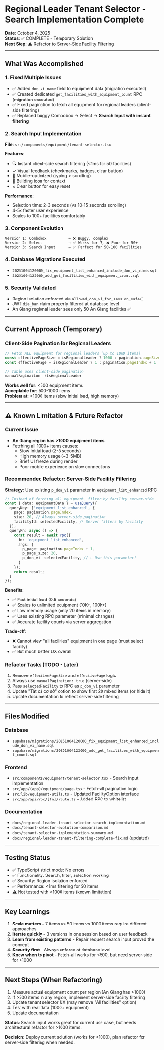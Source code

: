# Regional Leader Tenant Selector - Search Implementation Complete

**Date**: October 4, 2025  
**Status**: ✅ COMPLETE - Temporary Solution  
**Next Step**: ⚠️ Refactor to Server-Side Facility Filtering

---

## What Was Accomplished

### 1. Fixed Multiple Issues
- ✅ Added `don_vi_name` field to equipment data (migration executed)
- ✅ Created dedicated `get_facilities_with_equipment_count` RPC (migration executed)
- ✅ Fixed pagination to fetch all equipment for regional leaders (client-side filtering)
- ✅ Replaced buggy Combobox → Select → **Search Input with instant filtering**

### 2. Search Input Implementation
**File**: `src/components/equipment/tenant-selector.tsx`

**Features**:
- 🔍 Instant client-side search filtering (<1ms for 50 facilities)
- ✓ Visual feedback (checkmarks, badges, clear button)
- 📱 Mobile-optimized (typing > scrolling)
- 🏢 Building icon for context
- × Clear button for easy reset

**Performance**:
- Selection time: 2-3 seconds (vs 10-15 seconds scrolling)
- 4-5x faster user experience
- Scales to 100+ facilities comfortably

### 3. Component Evolution
```
Version 1: Combobox          → ❌ Buggy, complex
Version 2: Select            → ✅ Works for 7, ❌ Poor for 50+
Version 3: Search Input      → ✅ Perfect for 50-100 facilities
```

### 4. Database Migrations Executed
- `20251004120000_fix_equipment_list_enhanced_include_don_vi_name.sql`
- `20251004123000_add_get_facilities_with_equipment_count.sql`

### 5. Security Validated
- Region isolation enforced via `allowed_don_vi_for_session_safe()`
- JWT `dia_ban` claim properly filtered at database level
- An Giang regional leader sees only 50 An Giang facilities ✅

---

## Current Approach (Temporary)

### Client-Side Pagination for Regional Leaders
```typescript
// Fetch ALL equipment for regional leaders (up to 1000 items)
const effectivePageSize = isRegionalLeader ? 1000 : pagination.pageSize
const effectivePage = isRegionalLeader ? 1 : pagination.pageIndex + 1

// Table uses client-side pagination
manualPagination: !isRegionalLeader
```

**Works well for**: <500 equipment items  
**Acceptable for**: 500-1000 items  
**Problem at**: >1000 items (slow initial load, high memory)

---

## ⚠️ Known Limitation & Future Refactor

### Current Issue
- **An Giang region has >1000 equipment items**
- Fetching all 1000+ items causes:
  - Slow initial load (2-3 seconds)
  - High memory usage (~3-5MB)
  - Brief UI freeze during render
  - Poor mobile experience on slow connections

### Recommended Refactor: Server-Side Facility Filtering

**Strategy**: Use existing `p_don_vi` parameter in `equipment_list_enhanced` RPC

```typescript
// Instead of fetching all equipment, filter by facility server-side
const { data: equipmentData } = useQuery({
  queryKey: ['equipment_list_enhanced', {
    page: pagination.pageIndex,
    size: 20, // Always server-side pagination
    facilityId: selectedFacility, // Server filters by facility
  }],
  queryFn: async () => {
    const result = await rpc({
      fn: 'equipment_list_enhanced',
      args: {
        p_page: pagination.pageIndex + 1,
        p_page_size: 20,
        p_don_vi: selectedFacility, // ← Use this parameter!
      }
    });
    return result;
  }
});
```

**Benefits**:
- ✅ Fast initial load (0.5 seconds)
- ✅ Scales to unlimited equipment (10K+, 100K+)
- ✅ Low memory usage (only 20 items in memory)
- ✅ Uses existing RPC parameter (minimal changes)
- ✅ Accurate facility counts via server aggregation

**Trade-off**:
- ❌ Cannot view "all facilities" equipment in one page (must select facility)
- ✅ But much better UX overall

### Refactor Tasks (TODO - Later)
1. Remove `effectivePageSize` and `effectivePage` logic
2. Always use `manualPagination: true` (server-side)
3. Pass `selectedFacility` to RPC as `p_don_vi` parameter
4. Update "Tất cả cơ sở" option to show first 20 mixed items (or hide it)
5. Update documentation to reflect server-side filtering

---

## Files Modified

### Database
- `supabase/migrations/20251004120000_fix_equipment_list_enhanced_include_don_vi_name.sql`
- `supabase/migrations/20251004123000_add_get_facilities_with_equipment_count.sql`

### Frontend
- `src/components/equipment/tenant-selector.tsx` - Search input implementation
- `src/app/(app)/equipment/page.tsx` - Fetch-all pagination logic
- `src/lib/equipment-utils.ts` - Updated FacilityOption interface
- `src/app/api/rpc/[fn]/route.ts` - Added RPC to whitelist

### Documentation
- `docs/regional-leader-tenant-selector-search-implementation.md`
- `docs/tenant-selector-evolution-comparison.md`
- `docs/tenant-selector-implementation-summary.md`
- `docs/regional-leader-tenant-filtering-complete-fix.md` (updated)

---

## Testing Status
- ✅ TypeScript strict mode: No errors
- ✅ Functionality: Search, filter, selection working
- ✅ Security: Region isolation enforced
- ✅ Performance: <1ms filtering for 50 items
- ⚠️ Not tested with >1000 items (known limitation)

---

## Key Learnings
1. **Scale matters** - 7 items vs 50 items vs 1000 items require different approaches
2. **Iterate quickly** - 3 versions in one session based on user feedback
3. **Learn from existing patterns** - Repair request search input proved the concept
4. **Security first** - Always enforce at database level
5. **Know when to pivot** - Fetch-all works for <500, but need server-side for >1000

---

## Next Steps (When Refactoring)
1. Measure actual equipment count per region (An Giang has >1000)
2. If >500 items in any region, implement server-side facility filtering
3. Update tenant selector UX (may remove "All facilities" option)
4. Test with real data (1000+ equipment)
5. Update documentation

**Status**: Search input works great for current use case, but needs architectural refactor for >1000 items.

**Decision**: Deploy current solution (works for <1000), plan refactor for server-side filtering when needed.
